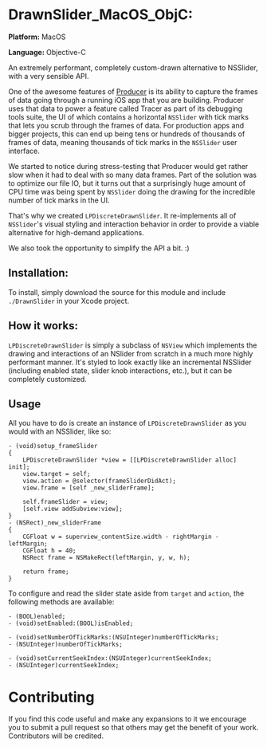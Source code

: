 # DrawnSlider\_MacOS\_ObjC:

**Platform:** MacOS

**Language:** Objective-C

An extremely performant, completely custom-drawn alternative to NSSlider, with a very sensible API.

One of the awesome features of [Producer](http://www.getproducer.com) is its ability to capture the frames of data going through a running iOS app that you are building. Producer uses that data to power a feature called Tracer as part of its debugging tools suite, the UI of which contains a horizontal `NSSlider` with tick marks that lets you scrub through the frames of data. For production apps and bigger projects, this can end up being tens or hundreds of thousands of frames of data, meaning thousands of tick marks in the `NSSlider` user interface.

We started to notice during stress-testing that Producer would get rather slow when it had to deal with so many data frames. Part of the solution was to optimize our file IO, but it turns out that a surprisingly huge amount of CPU time was being spent by `NSSlider` doing the drawing for the incredible number of tick marks in the UI.

That's why we created `LPDiscreteDrawnSlider`. It re-implements all of `NSSlider`'s visual styling and interaction behavior in order to provide a viable alternative for high-demand applications. 

We also took the opportunity to simplify the API a bit. :)


## Installation:

To install, simply download the source for this module and include `./DrawnSlider` in your Xcode project. 

## How it works:

`LPDiscreteDrawnSlider` is simply a subclass of `NSView` which implements the drawing and interactions of an NSlider from scratch in a much more highly performant manner. It's styled to look exactly like an incremental NSSlider (including enabled state, slider knob interactions, etc.), but it can be completely customized.

## Usage

All you have to do is create an instance of `LPDiscreteDrawnSlider` as you would with an NSSlider, like so:


	- (void)setup_frameSlider
	{
	    LPDiscreteDrawnSlider *view = [[LPDiscreteDrawnSlider alloc] init];
	    view.target = self;
	    view.action = @selector(frameSliderDidAct);
	    view.frame = [self _new_sliderFrame];
    
	    self.frameSlider = view;
	    [self.view addSubview:view];
	}
	- (NSRect)_new_sliderFrame
	{
	    CGFloat w = superview_contentSize.width - rightMargin - leftMargin;
		CGFloat h = 40;
	    NSRect frame = NSMakeRect(leftMargin, y, w, h);
    
	    return frame;
	}
	
To configure and read the slider state aside from `target` and `action`, the following methods are available:

	- (BOOL)enabled;
	- (void)setEnabled:(BOOL)isEnabled;

	- (void)setNumberOfTickMarks:(NSUInteger)numberOfTickMarks;
	- (NSUInteger)numberOfTickMarks;

	- (void)setCurrentSeekIndex:(NSUInteger)currentSeekIndex;
	- (NSUInteger)currentSeekIndex;


# Contributing

If you find this code useful and make any expansions to it we encourage you to submit a pull request so that others may get the benefit of your work. Contributors will be credited.